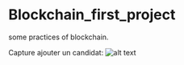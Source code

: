 # Blockchain_first_project
some practices of blockchain.

Capture ajouter un candidat:
![alt text](https://github.com/[achrefbenabdallah]/[Blockchain_first_project]/blob/[master]/ajouter_un_candidat.PNG?raw=true)
